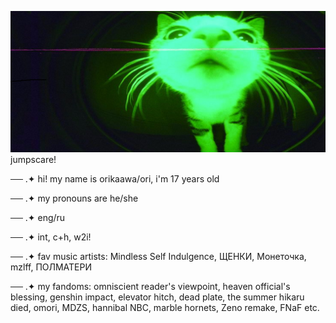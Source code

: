 ![boom](https://github.com/orikaawa/orikaawa/blob/main/cat.jfif)
jumpscare!

── .✦ hi! my name is orikaawa/ori, i'm 17 years old

── .✦ my pronouns are he/she

── .✦ eng/ru

── .✦ int, c+h, w2i!

── .✦ fav music artists: Mindless Self Indulgence, ЩЕНКИ, Монеточка, mzlff, ПОЛМАТЕРИ

── .✦ my fandoms: omniscient reader's viewpoint, heaven official's blessing, genshin impact, elevator hitch, dead plate, the summer hikaru died, omori, MDZS, hannibal NBC, marble hornets, Zeno remake, FNaF etc.
<!--
**orikaawa/orikaawa** is a ✨ _special_ ✨ repository because its `README.md` (this file) appears on your GitHub profile.

-->

